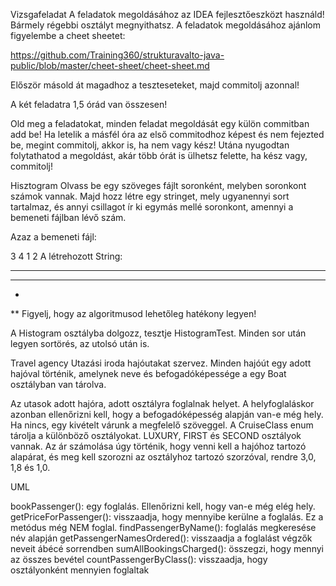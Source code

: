 Vizsgafeladat
A feladatok megoldásához az IDEA fejlesztőeszközt használd! Bármely régebbi osztályt megnyithatsz. A feladatok megoldásához ajánlom figyelembe a cheet sheetet:

https://github.com/Training360/strukturavalto-java-public/blob/master/cheet-sheet/cheet-sheet.md

Először másold át magadhoz a teszteseteket, majd commitolj azonnal!

A két feladatra 1,5 órád van összesen!

Old meg a feladatokat, minden feladat megoldását egy külön commitban add be! Ha letelik a másfél óra az első commitodhoz képest és nem fejezted be, megint commitolj, akkor is, ha nem vagy kész! Utána nyugodtan folytathatod a megoldást, akár több órát is ülhetsz felette, ha kész vagy, commitolj!

Hisztogram
Olvass be egy szöveges fájlt soronként, melyben soronkont számok vannak. Majd hozz létre egy stringet, mely ugyanennyi sort tartalmaz, és annyi csillagot ír ki egymás mellé soronkont, amennyi a bemeneti fájlban lévő szám.

Azaz a bemeneti fájl:

3
4
1
2
A létrehozott String:

***
****
*
**
Figyelj, hogy az algoritmusod lehetőleg hatékony legyen!

A Histogram osztályba dolgozz, tesztje HistogramTest. Minden sor után legyen sortörés, az utolsó után is.

Travel agency
Utazási iroda hajóutakat szervez. Minden hajóút egy adott hajóval történik, amelynek neve és befogadóképessége a egy Boat osztályban van tárolva.

Az utasok adott hajóra, adott osztályra foglalnak helyet. A helyfoglaláskor azonban ellenőrizni kell, hogy a befogadóképesség alapján van-e még hely. Ha nincs, egy kivételt várunk a megfelelő szöveggel. A CruiseClass enum tárolja a különböző osztályokat. LUXURY, FIRST és SECOND osztályok vannak. Az ár számolása úgy történik, hogy venni kell a hajóhoz tartozó alapárat, és meg kell szorozni az osztályhoz tartozó szorzóval, rendre 3,0, 1,8 és 1,0.

UML

bookPassenger(): egy foglalás. Ellenőrizni kell, hogy van-e még elég hely.
getPriceForPassenger(): visszaadja, hogy mennyibe kerülne a foglalás. Ez a metódus még NEM foglal.
findPassengerByName(): foglalás megkeresése név alapján
getPassengerNamesOrdered(): visszaadja a foglalást végzők neveit ábécé sorrendben
sumAllBookingsCharged(): összegzi, hogy mennyi az összes bevétel
countPassengerByClass(): visszaadja, hogy osztályonként mennyien foglaltak